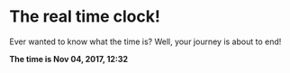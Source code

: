 # The real time clock!

Ever wanted to know what the time is? Well, your journey is about to end!

**The time is Nov 04, 2017, 12:32**
